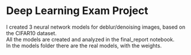 # Deep Learning Exam Project
I created 3 neural network models for deblur/denoising images, based on the CIFAR10 dataset. <br> 
All the models are created and analyzed in the final_report notebook. <br>
In the models folder there are the real models, with the weights.
